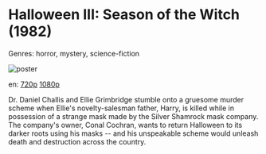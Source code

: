 # Halloween III: Season of the Witch (1982)

Genres: horror, mystery, science-fiction

![poster](http://image.tmdb.org/t/p/w500/hI2fwhZPnPGb0QkKS29y3vGebMT.jpg)

en:
  [720p](magnet:?xt=urn:btih:D291BDB8AAF15B32800B6D963926571703B8997A&tr=udp://glotorrents.pw:6969/announce&tr=udp://tracker.opentrackr.org:1337/announce&tr=udp://torrent.gresille.org:80/announce&tr=udp://tracker.openbittorrent.com:80&tr=udp://tracker.coppersurfer.tk:6969&tr=udp://tracker.leechers-paradise.org:6969&tr=udp://p4p.arenabg.ch:1337&tr=udp://tracker.internetwarriors.net:1337)
  [1080p](magnet:?xt=urn:btih:542AD24D88C787448E55B24AF665BC0915863753&tr=udp://glotorrents.pw:6969/announce&tr=udp://tracker.opentrackr.org:1337/announce&tr=udp://torrent.gresille.org:80/announce&tr=udp://tracker.openbittorrent.com:80&tr=udp://tracker.coppersurfer.tk:6969&tr=udp://tracker.leechers-paradise.org:6969&tr=udp://p4p.arenabg.ch:1337&tr=udp://tracker.internetwarriors.net:1337)
  


Dr. Daniel Challis and Ellie Grimbridge stumble onto a gruesome murder scheme when Ellie's novelty-salesman father, Harry, is killed while in possession of a strange mask made by the Silver Shamrock mask company. The company's owner, Conal Cochran, wants to return Halloween to its darker roots using his masks -- and his unspeakable scheme would unleash death and destruction across the country.